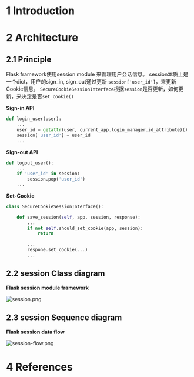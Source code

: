 # 1 Introduction


# 2 Architecture

## 2.1 Principle
Flask framework使用session module 来管理用户会话信息。 session本质上是一个dict，用户的sign_in, sign_out通过更新 `session['user_id']`，来更新Cookie信息。 `SecureCookieSessionInterface`根据`session`是否更新，如何更新，来决定是否`set_cookie()`

**Sign-in API**  
```python
def login_user(user):
    ...
    user_id = getattr(user, current_app.login_manager.id_attribute)()
    session['user_id'] = user_id
    ...
```

**Sign-out API**  
```python
def logout_user():
    ...
    if 'user_id' in session:
        session.pop('user_id')
    ...
```

**Set-Cookie**  
```python
class SecureCookieSessionInterface():

    def save_session(self, app, session, response):
        ...
        if not self.should_set_cookie(app, session):
            return

        ...
        respone.set_cookie(...)
        ...
```


## 2.2 session Class  diagram

**Flask session module framework**    

![session.png](https://bitbucket.org/repo/zp95RA/images/2819649157-session.png)

## 2.3 session Sequence diagram

**Flask session data flow**

![session-flow.png](https://bitbucket.org/repo/zp95RA/images/3022005732-session-flow.png)

# 4 References